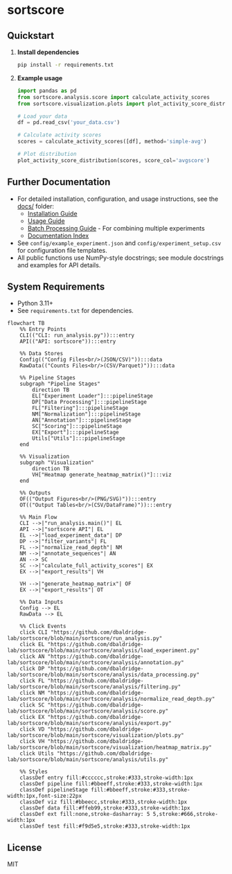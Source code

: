 # sortscore

## Quickstart

1. **Install dependencies**
   ```bash
   pip install -r requirements.txt
   ```

2. **Example usage**

   ```python
   import pandas as pd
   from sortscore.analysis.score import calculate_activity_scores
   from sortscore.visualization.plots import plot_activity_score_distribution

   # Load your data
   df = pd.read_csv('your_data.csv')

   # Calculate activity scores
   scores = calculate_activity_scores([df], method='simple-avg')

   # Plot distribution
   plot_activity_score_distribution(scores, score_col='avgscore')
   ```

## Further Documentation
- For detailed installation, configuration, and usage instructions, see the [docs/](docs/) folder:
  - [Installation Guide](docs/installation.md)
  - [Usage Guide](docs/usage.md)
  - [Batch Processing Guide](docs/batch_processing.md) - For combining multiple experiments
  - [Documentation Index](docs/index.md)
- See `config/example_experiment.json` and `config/experiment_setup.csv` for configuration file templates.
- All public functions use NumPy-style docstrings; see module docstrings and examples for API details.

## System Requirements
- Python 3.11+
- See `requirements.txt` for dependencies.

```mermaid
flowchart TB
    %% Entry Points
    CLI(("CLI: run_analysis.py")):::entry
    API(("API: sortscore")):::entry

    %% Data Stores
    Config(("Config Files<br/>(JSON/CSV)")):::data
    RawData(("Counts Files<br/>(CSV/Parquet)")):::data
    
    %% Pipeline Stages
    subgraph "Pipeline Stages"
        direction TB
        EL["Experiment Loader"]:::pipelineStage
        DP["Data Processing"]:::pipelineStage
        FL["Filtering"]:::pipelineStage
        NM["Normalization"]:::pipelineStage
        AN["Annotation"]:::pipelineStage
        SC["Scoring"]:::pipelineStage
        EX["Export"]:::pipelineStage
        Utils["Utils"]:::pipelineStage
    end

    %% Visualization
    subgraph "Visualization" 
        direction TB
        VH["Heatmap generate_heatmap_matrix()"]:::viz
    end

    %% Outputs
    OF(("Output Figures<br/>(PNG/SVG)")):::entry
    OT(("Output Tables<br/>(CSV/DataFrame)")):::entry

    %% Main Flow
    CLI -->|"run_analysis.main()"| EL
    API -->|"sortscore API"| EL
    EL -->|"load_experiment_data"| DP
    DP -->|"filter_variants"| FL
    FL -->|"normalize_read_depth"| NM
    NM -->|"annotate_sequences"| AN
    AN --> SC
    SC -->|"calculate_full_activity_scores"| EX
    EX -->|"export_results"| VH
  
    VH -->|"generate_heatmap_matrix"| OF
    EX -->|"export_results"| OT

    %% Data Inputs
    Config --> EL
    RawData --> EL

    %% Click Events
    click CLI "https://github.com/dbaldridge-lab/sortscore/blob/main/sortscore/run_analysis.py"
    click EL "https://github.com/dbaldridge-lab/sortscore/blob/main/sortscore/analysis/load_experiment.py"
    click AN "https://github.com/dbaldridge-lab/sortscore/blob/main/sortscore/analysis/annotation.py"
    click DP "https://github.com/dbaldridge-lab/sortscore/blob/main/sortscore/analysis/data_processing.py"
    click FL "https://github.com/dbaldridge-lab/sortscore/blob/main/sortscore/analysis/filtering.py"
    click NM "https://github.com/dbaldridge-lab/sortscore/blob/main/sortscore/analysis/normalize_read_depth.py"
    click SC "https://github.com/dbaldridge-lab/sortscore/blob/main/sortscore/analysis/score.py"
    click EX "https://github.com/dbaldridge-lab/sortscore/blob/main/sortscore/analysis/export.py"
    click VD "https://github.com/dbaldridge-lab/sortscore/blob/main/sortscore/visualization/plots.py"
    click VH "https://github.com/dbaldridge-lab/sortscore/blob/main/sortscore/visualization/heatmap_matrix.py"
    click Utils "https://github.com/dbaldridge-lab/sortscore/blob/main/sortscore/analysis/utils.py"

    %% Styles
    classDef entry fill:#cccccc,stroke:#333,stroke-width:1px
    classDef pipeline fill:#bbeeff,stroke:#333,stroke-width:1px
    classDef pipelineStage fill:#bbeeff,stroke:#333,stroke-width:1px,font-size:22px
    classDef viz fill:#bbeecc,stroke:#333,stroke-width:1px
    classDef data fill:#ffeb99,stroke:#333,stroke-width:1px
    classDef ext fill:none,stroke-dasharray: 5 5,stroke:#666,stroke-width:1px
    classDef test fill:#f9d5e5,stroke:#333,stroke-width:1px
```

## License
MIT
